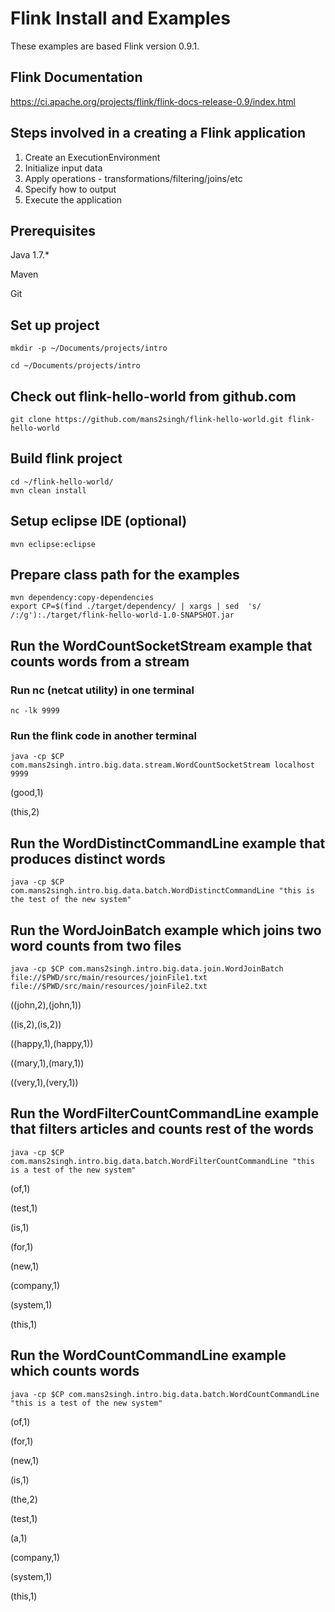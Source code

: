 # Flink Install and Examples


These examples are based Flink version 0.9.1.

## Flink Documentation
https://ci.apache.org/projects/flink/flink-docs-release-0.9/index.html

## Steps involved in a creating a Flink application

1. Create an ExecutionEnvironment
2. Initialize input data
3. Apply operations - transformations/filtering/joins/etc
4. Specify how to output
5. Execute the application

## Prerequisites

Java 1.7.*

Maven

Git

## Set up project

```shell
mkdir -p ~/Documents/projects/intro

cd ~/Documents/projects/intro
```

## Check out flink-hello-world from github.com

```shell
git clone https://github.com/mans2singh/flink-hello-world.git flink-hello-world
```

## Build flink project

```shell
cd ~/flink-hello-world/
mvn clean install
```
## Setup eclipse IDE (optional)

```shell
mvn eclipse:eclipse
```

## Prepare class path for the examples

```shell
mvn dependency:copy-dependencies
export CP=$(find ./target/dependency/ | xargs | sed  's/ /:/g'):./target/flink-hello-world-1.0-SNAPSHOT.jar
```

## Run the WordCountSocketStream example that counts words from a stream

### Run nc (netcat utility) in one terminal

```shell
nc -lk 9999
```

### Run the flink code in another terminal

```shell
java -cp $CP com.mans2singh.intro.big.data.stream.WordCountSocketStream localhost 9999
```
(good,1)

(this,2)

## Run the WordDistinctCommandLine example that produces distinct words

```shell
java -cp $CP com.mans2singh.intro.big.data.batch.WordDistinctCommandLine "this is the test of the new system"
```
## Run the WordJoinBatch example which joins two word counts from two files

```shell
java -cp $CP com.mans2singh.intro.big.data.join.WordJoinBatch file://$PWD/src/main/resources/joinFile1.txt file://$PWD/src/main/resources/joinFile2.txt
```
((john,2),(john,1))

((is,2),(is,2))

((happy,1),(happy,1))

((mary,1),(mary,1))

((very,1),(very,1))

## Run the WordFilterCountCommandLine example that filters articles and counts rest of the words

```shell
java -cp $CP com.mans2singh.intro.big.data.batch.WordFilterCountCommandLine "this is a test of the new system"
```

(of,1)

(test,1)

(is,1)

(for,1)

(new,1)

(company,1)

(system,1)

(this,1)

## Run the WordCountCommandLine example which counts words

```shell
java -cp $CP com.mans2singh.intro.big.data.batch.WordCountCommandLine "this is a test of the new system"
```

(of,1)

(for,1)

(new,1)

(is,1)

(the,2)

(test,1)

(a,1)

(company,1)

(system,1)

(this,1)
